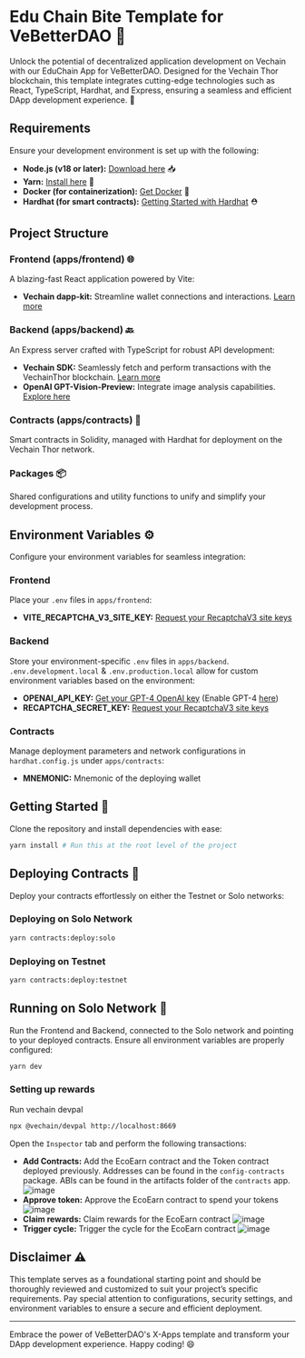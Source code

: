 # Edu Chain Bite Template for VeBetterDAO 🚀


Unlock the potential of decentralized application development on Vechain with our EduChain App for VeBetterDAO. Designed for the Vechain Thor blockchain, this template integrates cutting-edge technologies such as React, TypeScript, Hardhat, and Express, ensuring a seamless and efficient DApp development experience. 🌟

## Requirements

Ensure your development environment is set up with the following:

- **Node.js (v18 or later):** [Download here](https://nodejs.org/en/download/package-manager) 📥
- **Yarn:** [Install here](https://classic.yarnpkg.com/lang/en/docs/install/#mac-stable) 🧶
- **Docker (for containerization):** [Get Docker](https://docs.docker.com/get-docker/) 🐳
- **Hardhat (for smart contracts):** [Getting Started with Hardhat](https://hardhat.org/hardhat-runner/docs/getting-started) ⛑️

## Project Structure
### Frontend (apps/frontend) 🌐

A blazing-fast React application powered by Vite:
- **Vechain dapp-kit:** Streamline wallet connections and interactions. [Learn more](https://docs.vechain.org/developer-resources/sdks-and-providers/dapp-kit)

### Backend (apps/backend) 🔙

An Express server crafted with TypeScript for robust API development:
- **Vechain SDK:** Seamlessly fetch and perform transactions with the VechainThor blockchain. [Learn more](https://docs.vechain.org/developer-resources/sdks-and-providers/sdk)
- **OpenAI GPT-Vision-Preview:** Integrate image analysis capabilities. [Explore here](https://platform.openai.com/docs/guides/vision)

### Contracts (apps/contracts) 📜

Smart contracts in Solidity, managed with Hardhat for deployment on the Vechain Thor network.

### Packages 📦

Shared configurations and utility functions to unify and simplify your development process.

## Environment Variables ⚙️

Configure your environment variables for seamless integration:

### Frontend

Place your `.env` files in `apps/frontend`:
- **VITE_RECAPTCHA_V3_SITE_KEY:** [Request your RecaptchaV3 site keys](https://developers.google.com/recaptcha/docs/v3)

### Backend

Store your environment-specific `.env` files in `apps/backend`. `.env.development.local` & `.env.production.local` allow for custom environment variables based on the environment:
- **OPENAI_API_KEY:** [Get your GPT-4 OpenAI key](https://platform.openai.com/api-keys) (Enable GPT-4 [here](https://help.openai.com/en/articles/7102672-how-can-i-access-gpt-4-gpt-4-turbo-and-gpt-4o))
- **RECAPTCHA_SECRET_KEY:** [Request your RecaptchaV3 site keys](https://developers.google.com/recaptcha/docs/v3)

### Contracts

Manage deployment parameters and network configurations in `hardhat.config.js` under `apps/contracts`:
- **MNEMONIC:** Mnemonic of the deploying wallet

## Getting Started 🏁

Clone the repository and install dependencies with ease:
```bash
yarn install # Run this at the root level of the project
```

## Deploying Contracts 🚀

Deploy your contracts effortlessly on either the Testnet or Solo networks:

### Deploying on Solo Network

```bash
yarn contracts:deploy:solo
```

### Deploying on Testnet

```bash
yarn contracts:deploy:testnet
```

## Running on Solo Network 🔧

Run the Frontend and Backend, connected to the Solo network and pointing to your deployed contracts. Ensure all environment variables are properly configured:
```bash
yarn dev 
```

### Setting up rewards
Run vechain devpal 
```bash
npx @vechain/devpal http://localhost:8669
```

Open the `Inspector` tab and perform the following transactions:
- **Add Contracts:** Add the EcoEarn contract and the Token contract deployed previously. Addresses can be found in the `config-contracts` package. ABIs can be found in the artifacts folder of the `contracts` app.
![image](https://github.com/vechain/x-app-template/assets/64158778/e288ada4-5973-4428-9e72-a362388b1826)
- **Approve token:** Approve the EcoEarn contract to spend your tokens
![image](https://github.com/vechain/x-app-template/assets/64158778/70787d8d-ae60-40ea-b277-87359aaca4ee)
- **Claim rewards:** Claim rewards for the EcoEarn contract
![image](https://github.com/vechain/x-app-template/assets/64158778/834437e5-8de1-4802-9ed7-dca6fe4df332)
- **Trigger cycle:** Trigger the cycle for the EcoEarn contract
![image](https://github.com/vechain/x-app-template/assets/64158778/00236dcd-5b64-4493-9acd-55c6a7f0981f)

## Disclaimer ⚠️

This template serves as a foundational starting point and should be thoroughly reviewed and customized to suit your project’s specific requirements. Pay special attention to configurations, security settings, and environment variables to ensure a secure and efficient deployment.

---

Embrace the power of VeBetterDAO's X-Apps template and transform your DApp development experience. Happy coding! 😄
